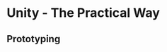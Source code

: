 <style>
  .page-header {
    background-image: none;
  }
</style>

# Unity - The Practical Way
## Prototyping
